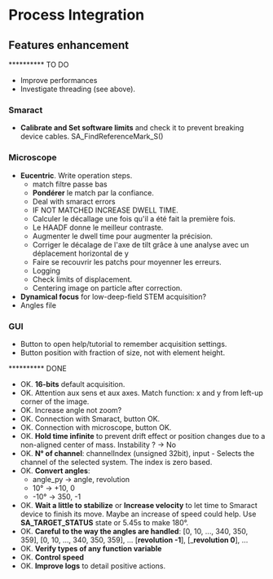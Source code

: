 # Process Integration

## Features enhancement

********** TO DO

- Improve performances
- Investigate threading (see above).

### Smaract
- **Calibrate and Set software limits** and check it to prevent breaking device cables. SA_FindReferenceMark_S()

### Microscope
- **Eucentric**. Write operation steps.
    - match filtre passe bas
    - **Pondérer** le match par la confiance.
    - Deal with smaract errors
    - IF NOT MATCHED INCREASE DWELL TIME.
    - Calculer le décallage une fois qu'il a été fait la première fois.
    - Le HAADF donne le meilleur contraste.
    - Augmenter le dwell time pour augmenter la précision.
    - Corriger le décalage de l'axe de tilt grâce à une analyse avec un déplacement horizontal de y
    - Faire se recouvrir les patchs pour moyenner les erreurs.
    - Logging
    - Check limits of displacement.
    - Centering image on particle after correction.
- **Dynamical focus** for low-deep-field STEM acquisition?
- Angles file

### GUI
- Button to open help/tutorial to remember acquisition settings.
- Button position with fraction of size, not with element height.






********** DONE
- OK. **16-bits** default acquisition.
- OK. Attention aux sens et aux axes. Match function: x and y from left-up corner of the image.
- OK. Increase angle not zoom?
- OK. Connection with Smaract, button OK.
- OK. Connection with microscope, button OK.
- OK. **Hold time infinite** to prevent drift effect or position changes due to a non-aligned center of mass. Instability ? → No
- OK. **N° of channel**: channelIndex (unsigned 32bit), input - Selects the channel of the selected system. The index is zero based.
- OK. **Convert angles**:
    - angle_py  → angle,   revolution
    -  10°      → +10,      0
    - -10°      → 350,     -1
- OK. **Wait a little to stabilize** or **Increase velocity** to let time to Smaract device to finish its move. Maybe an increase of speed could help. Use **SA_TARGET_STATUS** state or 5.45s to make 180°.
- OK. **Careful to the way the angles are handled**: [0, 10, ..., 340, 350, 359], [0, 10, ..., 340, 350, 359], ...
                                                     [______revolution -1______], [_______revolution 0______], ...
- OK. **Verify types of any function variable**
- OK. **Control speed**
- OK. **Improve logs** to detail positive actions.

